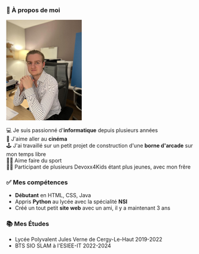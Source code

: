### 👀 À propos de moi

<img src="photo.jpg" alt="Photo Ilian" width="40%" height="40%"/>


💻 Je suis passionné d'**informatique** depuis plusieurs années  
🎥 J'aime aller au **cinéma**  
🕹 J'ai travaillé sur un petit projet de construction d'une **borne d'arcade** sur mon temps libre  
🏋️‍♀️ Aime faire du sport  
👨‍💻 Participant de plusieurs Devoxx4Kids étant plus jeunes, avec mon frêre  

### ✅ Mes compétences
* **Débutant** en HTML, CSS, Java
* Appris **Python** au lycée avec la spécialité **NSI**
* Créé un tout petit **site web** avec un ami, il y a maintenant 3 ans

### 📚 Mes Études
* Lycée Polyvalent Jules Verne de Cergy-Le-Haut 2019-2022
* BTS SIO SLAM à l'ESIEE-IT 2022-2024
